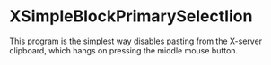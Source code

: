 # XSimpleBlockPrimarySelectlion
This program is the simplest way disables pasting from the X-server clipboard, which hangs on pressing the middle mouse button.
